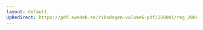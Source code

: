 ```yaml
---
layout: default
UpRedirect: https://pdf.swedeb.se/riksdagen-volumeG-pdf/200001/reg_200001/reg_200001_0124.pdf
---
```

